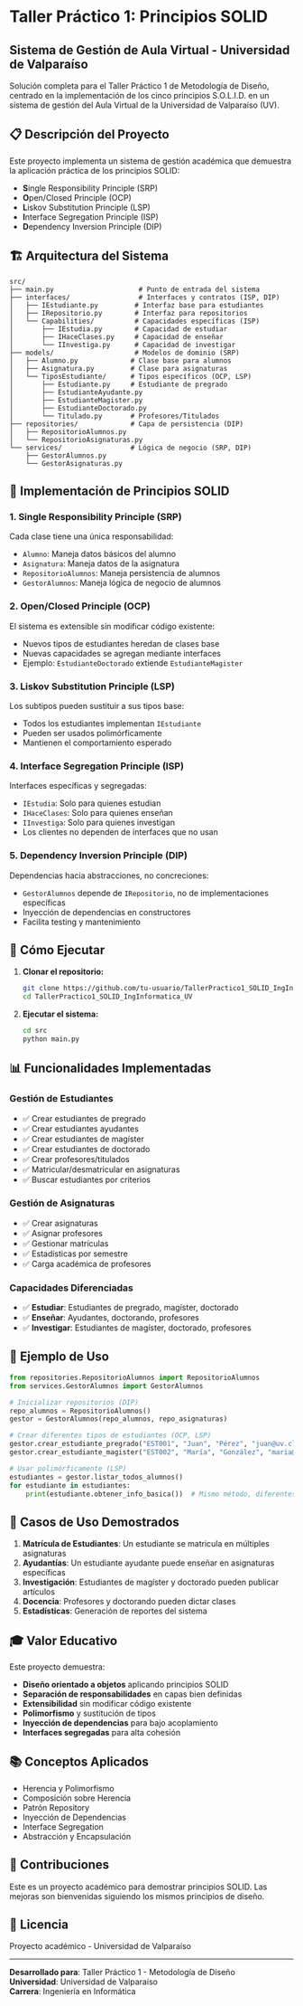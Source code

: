 # Taller Práctico 1: Principios SOLID
## Sistema de Gestión de Aula Virtual - Universidad de Valparaíso

Solución completa para el Taller Práctico 1 de Metodología de Diseño, centrado en la implementación de los cinco principios S.O.L.I.D. en un sistema de gestión del Aula Virtual de la Universidad de Valparaíso (UV).

## 📋 Descripción del Proyecto

Este proyecto implementa un sistema de gestión académica que demuestra la aplicación práctica de los principios SOLID:

- **S**ingle Responsibility Principle (SRP)
- **O**pen/Closed Principle (OCP)
- **L**iskov Substitution Principle (LSP)
- **I**nterface Segregation Principle (ISP)
- **D**ependency Inversion Principle (DIP)

## 🏗️ Arquitectura del Sistema

```
src/
├── main.py                     # Punto de entrada del sistema
├── interfaces/                 # Interfaces y contratos (ISP, DIP)
│   ├── IEstudiante.py         # Interfaz base para estudiantes
│   ├── IRepositorio.py        # Interfaz para repositorios
│   └── Capabilities/          # Capacidades específicas (ISP)
│       ├── IEstudia.py        # Capacidad de estudiar
│       ├── IHaceClases.py     # Capacidad de enseñar
│       └── IInvestiga.py      # Capacidad de investigar
├── models/                    # Modelos de dominio (SRP)
│   ├── Alumno.py             # Clase base para alumnos
│   ├── Asignatura.py         # Clase para asignaturas
│   └── TiposEstudiante/      # Tipos específicos (OCP, LSP)
│       ├── Estudiante.py     # Estudiante de pregrado
│       ├── EstudianteAyudante.py
│       ├── EstudianteMagister.py
│       ├── EstudianteDoctorado.py
│       └── Titulado.py       # Profesores/Titulados
├── repositories/             # Capa de persistencia (DIP)
│   ├── RepositorioAlumnos.py
│   └── RepositorioAsignaturas.py
└── services/                 # Lógica de negocio (SRP, DIP)
    ├── GestorAlumnos.py
    └── GestorAsignaturas.py
```

## 🎯 Implementación de Principios SOLID

### 1. Single Responsibility Principle (SRP)
Cada clase tiene una única responsabilidad:
- `Alumno`: Maneja datos básicos del alumno
- `Asignatura`: Maneja datos de la asignatura
- `RepositorioAlumnos`: Maneja persistencia de alumnos
- `GestorAlumnos`: Maneja lógica de negocio de alumnos

### 2. Open/Closed Principle (OCP)
El sistema es extensible sin modificar código existente:
- Nuevos tipos de estudiantes heredan de clases base
- Nuevas capacidades se agregan mediante interfaces
- Ejemplo: `EstudianteDoctorado` extiende `EstudianteMagister`

### 3. Liskov Substitution Principle (LSP)
Los subtipos pueden sustituir a sus tipos base:
- Todos los estudiantes implementan `IEstudiante`
- Pueden ser usados polimórficamente
- Mantienen el comportamiento esperado

### 4. Interface Segregation Principle (ISP)
Interfaces específicas y segregadas:
- `IEstudia`: Solo para quienes estudian
- `IHaceClases`: Solo para quienes enseñan
- `IInvestiga`: Solo para quienes investigan
- Los clientes no dependen de interfaces que no usan

### 5. Dependency Inversion Principle (DIP)
Dependencias hacia abstracciones, no concreciones:
- `GestorAlumnos` depende de `IRepositorio`, no de implementaciones específicas
- Inyección de dependencias en constructores
- Facilita testing y mantenimiento

## 🚀 Cómo Ejecutar

1. **Clonar el repositorio:**
   ```bash
   git clone https://github.com/tu-usuario/TallerPractico1_SOLID_IngInformatica_UV.git
   cd TallerPractico1_SOLID_IngInformatica_UV
   ```

2. **Ejecutar el sistema:**
   ```bash
   cd src
   python main.py
   ```

## 📊 Funcionalidades Implementadas

### Gestión de Estudiantes
- ✅ Crear estudiantes de pregrado
- ✅ Crear estudiantes ayudantes
- ✅ Crear estudiantes de magíster
- ✅ Crear estudiantes de doctorado
- ✅ Crear profesores/titulados
- ✅ Matricular/desmatricular en asignaturas
- ✅ Buscar estudiantes por criterios

### Gestión de Asignaturas
- ✅ Crear asignaturas
- ✅ Asignar profesores
- ✅ Gestionar matrículas
- ✅ Estadísticas por semestre
- ✅ Carga académica de profesores

### Capacidades Diferenciadas
- ✅ **Estudiar**: Estudiantes de pregrado, magíster, doctorado
- ✅ **Enseñar**: Ayudantes, doctorando, profesores
- ✅ **Investigar**: Estudiantes de magíster, doctorado, profesores

## 🧪 Ejemplo de Uso

```python
from repositories.RepositorioAlumnos import RepositorioAlumnos
from services.GestorAlumnos import GestorAlumnos

# Inicializar repositorios (DIP)
repo_alumnos = RepositorioAlumnos()
gestor = GestorAlumnos(repo_alumnos, repo_asignaturas)

# Crear diferentes tipos de estudiantes (OCP, LSP)
gestor.crear_estudiante_pregrado("EST001", "Juan", "Pérez", "juan@uv.cl", "Informática")
gestor.crear_estudiante_magister("EST002", "María", "González", "maria@uv.cl", "Informática", "IA en Educación")

# Usar polimórficamente (LSP)
estudiantes = gestor.listar_todos_alumnos()
for estudiante in estudiantes:
    print(estudiante.obtener_info_basica())  # Mismo método, diferentes implementaciones
```

## 📝 Casos de Uso Demostrados

1. **Matrícula de Estudiantes**: Un estudiante se matricula en múltiples asignaturas
2. **Ayudantías**: Un estudiante ayudante puede enseñar en asignaturas específicas
3. **Investigación**: Estudiantes de magíster y doctorado pueden publicar artículos
4. **Docencia**: Profesores y doctorando pueden dictar clases
5. **Estadísticas**: Generación de reportes del sistema

## 🎓 Valor Educativo

Este proyecto demuestra:
- **Diseño orientado a objetos** aplicando principios SOLID
- **Separación de responsabilidades** en capas bien definidas
- **Extensibilidad** sin modificar código existente
- **Polimorfismo** y sustitución de tipos
- **Inyección de dependencias** para bajo acoplamiento
- **Interfaces segregadas** para alta cohesión

## 📚 Conceptos Aplicados

- Herencia y Polimorfismo
- Composición sobre Herencia
- Patrón Repository
- Inyección de Dependencias
- Interface Segregation
- Abstracción y Encapsulación

## 🤝 Contribuciones

Este es un proyecto académico para demostrar principios SOLID. Las mejoras son bienvenidas siguiendo los mismos principios de diseño.

## 📄 Licencia

Proyecto académico - Universidad de Valparaíso

---
**Desarrollado para**: Taller Práctico 1 - Metodología de Diseño  
**Universidad**: Universidad de Valparaíso  
**Carrera**: Ingeniería en Informática
